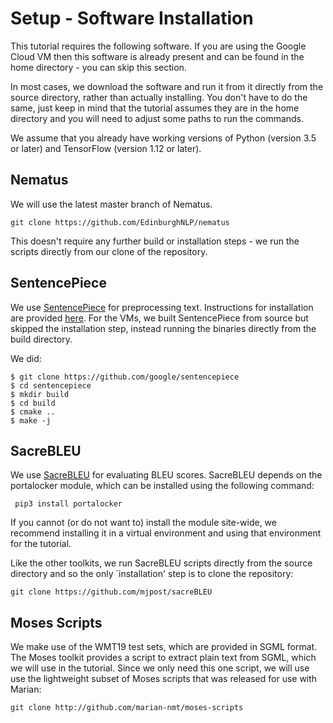 # Setup - Software Installation

This tutorial requires the following software.
If you are using the Google Cloud VM then this software is already present and can be found in the home directory - you can skip this section.

In most cases, we download the software and run it from it directly from the source directory, rather than actually installing.
You don't have to do the same, just keep in mind that the tutorial assumes they are in the home directory and you will need to adjust some paths to run the commands.

We assume that you already have working versions of Python (version 3.5 or later) and TensorFlow (version 1.12 or later).

## Nematus

We will use the latest master branch of Nematus.

```
git clone https://github.com/EdinburghNLP/nematus
```

This doesn't require any further build or installation steps - we run the scripts directly from our clone of the repository.


## SentencePiece

We use [SentencePiece](https://github.com/google/sentencepiece) for preprocessing text.
Instructions for installation are provided [here](https://github.com/google/sentencepiece/blob/master/README.md#installation).
For the VMs, we built SentencePiece from source but skipped the installation step, instead running the binaries directly from the build directory.

We did:

  ```
  $ git clone https://github.com/google/sentencepiece
  $ cd sentencepiece
  $ mkdir build
  $ cd build
  $ cmake ..
  $ make -j
 ```


## SacreBLEU

We use [SacreBLEU](https://github.com/mjpost/sacreBLEU) for evaluating BLEU scores.
SacreBLEU depends on the portalocker module, which can be installed using the following command:

```
 pip3 install portalocker 
```

If you cannot (or do not want to) install the module site-wide, we recommend installing it in a virtual environment and using that environment for the tutorial.

Like the other toolkits, we run SacreBLEU scripts directly from the source directory and so the only `installation' step is to clone the repository:

```
git clone https://github.com/mjpost/sacreBLEU
```

## Moses Scripts

We make use of the WMT19 test sets, which are provided in SGML format.
The Moses toolkit provides a script to extract plain text from SGML, which we will use in the tutorial.
Since we only need this one script, we will use use the lightweight subset of Moses scripts that was released for use with Marian:

```
git clone http://github.com/marian-nmt/moses-scripts
```

